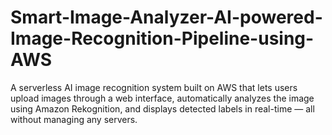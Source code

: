 # Smart-Image-Analyzer-AI-powered-Image-Recognition-Pipeline-using-AWS
A serverless AI image recognition system built on AWS that lets users upload images through a web interface, automatically analyzes the image using Amazon Rekognition, and displays detected labels in real-time — all without managing any servers.
